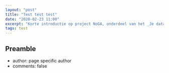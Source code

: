 ```yaml
---
layout: "post"
title: "Test test test"
date: "2020-02-23 11:00"
excerpt: "Korte introductie op project NoGA, onderdeel van het _Je data de baas_ programma van het SIDN Fonds."
tags: test
---
```


## Preamble

+ author: page specific author
+ comments: false
